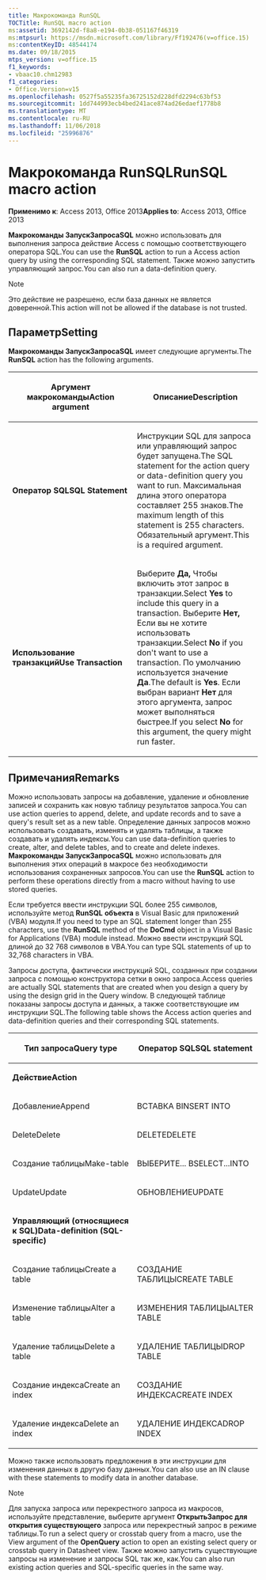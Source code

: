 ```yaml
---
title: Макрокоманда RunSQL
TOCTitle: RunSQL macro action
ms:assetid: 3692142d-f8a8-e194-0b38-051167f46319
ms:mtpsurl: https://msdn.microsoft.com/library/Ff192476(v=office.15)
ms:contentKeyID: 48544174
ms.date: 09/18/2015
mtps_version: v=office.15
f1_keywords:
- vbaac10.chm12983
f1_categories:
- Office.Version=v15
ms.openlocfilehash: 0527f5a55235fa36725152d228dfd2294c63bf53
ms.sourcegitcommit: 1dd744993ecb4bed241ace874ad26edaef1778b8
ms.translationtype: MT
ms.contentlocale: ru-RU
ms.lasthandoff: 11/06/2018
ms.locfileid: "25996876"
---
```

# <a name="runsql-macro-action"></a><span data-ttu-id="a1b9c-102">Макрокоманда RunSQL</span><span class="sxs-lookup"><span data-stu-id="a1b9c-102">RunSQL macro action</span></span>

<span data-ttu-id="a1b9c-103">**Применимо к**: Access 2013, Office 2013</span><span class="sxs-lookup"><span data-stu-id="a1b9c-103">**Applies to**: Access 2013, Office 2013</span></span>

<span data-ttu-id="a1b9c-104">**Макрокоманды ЗапускЗапросаSQL** можно использовать для выполнения запроса действие Access с помощью соответствующего оператора SQL.</span><span class="sxs-lookup"><span data-stu-id="a1b9c-104">You can use the **RunSQL** action to run a Access action query by using the corresponding SQL statement.</span></span> <span data-ttu-id="a1b9c-105">Также можно запустить управляющий запрос.</span><span class="sxs-lookup"><span data-stu-id="a1b9c-105">You can also run a data-definition query.</span></span>

> [!NOTE]
> <span data-ttu-id="a1b9c-106">Это действие не разрешено, если база данных не является доверенной.</span><span class="sxs-lookup"><span data-stu-id="a1b9c-106">This action will not be allowed if the database is not trusted.</span></span> 

## <a name="setting"></a><span data-ttu-id="a1b9c-107">Параметр</span><span class="sxs-lookup"><span data-stu-id="a1b9c-107">Setting</span></span>

<span data-ttu-id="a1b9c-108">**Макрокоманды ЗапускЗапросаSQL** имеет следующие аргументы.</span><span class="sxs-lookup"><span data-stu-id="a1b9c-108">The **RunSQL** action has the following arguments.</span></span>

<table>
<colgroup>
<col style="width: 50%" />
<col style="width: 50%" />
</colgroup>
<thead>
<tr class="header">
<th><p><span data-ttu-id="a1b9c-109">Аргумент макрокоманды</span><span class="sxs-lookup"><span data-stu-id="a1b9c-109">Action argument</span></span></p></th>
<th><p><span data-ttu-id="a1b9c-110">Описание</span><span class="sxs-lookup"><span data-stu-id="a1b9c-110">Description</span></span></p></th>
</tr>
</thead>
<tbody>
<tr class="odd">
<td><p><span data-ttu-id="a1b9c-111"><strong>Оператор SQL</strong></span><span class="sxs-lookup"><span data-stu-id="a1b9c-111"><strong>SQL Statement</strong></span></span></p></td>
<td><p><span data-ttu-id="a1b9c-112">Инструкции SQL для запроса или управляющий запрос будет запущена.</span><span class="sxs-lookup"><span data-stu-id="a1b9c-112">The SQL statement for the action query or data-definition query you want to run.</span></span> <span data-ttu-id="a1b9c-113">Максимальная длина этого оператора составляет 255 знаков.</span><span class="sxs-lookup"><span data-stu-id="a1b9c-113">The maximum length of this statement is 255 characters.</span></span> <span data-ttu-id="a1b9c-114">Обязательный аргумент.</span><span class="sxs-lookup"><span data-stu-id="a1b9c-114">This is a required argument.</span></span></p></td>
</tr>
<tr class="even">
<td><p><span data-ttu-id="a1b9c-115"><strong>Использование транзакций</strong></span><span class="sxs-lookup"><span data-stu-id="a1b9c-115"><strong>Use Transaction</strong></span></span></p></td>
<td><p><span data-ttu-id="a1b9c-116">Выберите <strong>Да,</strong> Чтобы включить этот запрос в транзакции.</span><span class="sxs-lookup"><span data-stu-id="a1b9c-116">Select <strong>Yes</strong> to include this query in a transaction.</span></span> <span data-ttu-id="a1b9c-117">Выберите <strong>Нет,</strong> Если вы не хотите использовать транзакции.</span><span class="sxs-lookup"><span data-stu-id="a1b9c-117">Select <strong>No</strong> if you don't want to use a transaction.</span></span> <span data-ttu-id="a1b9c-118">По умолчанию используется значение <strong>Да</strong>.</span><span class="sxs-lookup"><span data-stu-id="a1b9c-118">The default is <strong>Yes</strong>.</span></span> <span data-ttu-id="a1b9c-119">Если выбран вариант <strong>Нет</strong> для этого аргумента, запрос может выполняться быстрее.</span><span class="sxs-lookup"><span data-stu-id="a1b9c-119">If you select <strong>No</strong> for this argument, the query might run faster.</span></span></p></td>
</tr>
</tbody>
</table>


## <a name="remarks"></a><span data-ttu-id="a1b9c-120">Примечания</span><span class="sxs-lookup"><span data-stu-id="a1b9c-120">Remarks</span></span>

<span data-ttu-id="a1b9c-121">Можно использовать запросы на добавление, удаление и обновление записей и сохранить как новую таблицу результатов запроса.</span><span class="sxs-lookup"><span data-stu-id="a1b9c-121">You can use action queries to append, delete, and update records and to save a query's result set as a new table.</span></span> <span data-ttu-id="a1b9c-122">Определение данных запросов можно использовать создавать, изменять и удалять таблицы, а также создавать и удалять индексы.</span><span class="sxs-lookup"><span data-stu-id="a1b9c-122">You can use data-definition queries to create, alter, and delete tables, and to create and delete indexes.</span></span> <span data-ttu-id="a1b9c-123">**Макрокоманды ЗапускЗапросаSQL** можно использовать для выполнения этих операций в макросе без необходимости использования сохраненных запросов.</span><span class="sxs-lookup"><span data-stu-id="a1b9c-123">You can use the **RunSQL** action to perform these operations directly from a macro without having to use stored queries.</span></span>

<span data-ttu-id="a1b9c-124">Если требуется ввести инструкции SQL более 255 символов, используйте метод **RunSQL** **объекта** в Visual Basic для приложений (VBA) модуля.</span><span class="sxs-lookup"><span data-stu-id="a1b9c-124">If you need to type an SQL statement longer than 255 characters, use the **RunSQL** method of the **DoCmd** object in a Visual Basic for Applications (VBA) module instead.</span></span> <span data-ttu-id="a1b9c-125">Можно ввести инструкций SQL длиной до 32 768 символов в VBA.</span><span class="sxs-lookup"><span data-stu-id="a1b9c-125">You can type SQL statements of up to 32,768 characters in VBA.</span></span>

<span data-ttu-id="a1b9c-126">Запросы доступа, фактически инструкций SQL, созданных при создании запроса с помощью конструктора сетки в окно запроса.</span><span class="sxs-lookup"><span data-stu-id="a1b9c-126">Access queries are actually SQL statements that are created when you design a query by using the design grid in the Query window.</span></span> <span data-ttu-id="a1b9c-127">В следующей таблице показаны запросы доступа и данных, а также соответствующие им инструкции SQL.</span><span class="sxs-lookup"><span data-stu-id="a1b9c-127">The following table shows the Access action queries and data-definition queries and their corresponding SQL statements.</span></span>

<table>
<colgroup>
<col style="width: 50%" />
<col style="width: 50%" />
</colgroup>
<thead>
<tr class="header">
<th><p><span data-ttu-id="a1b9c-128">Тип запроса</span><span class="sxs-lookup"><span data-stu-id="a1b9c-128">Query type</span></span></p></th>
<th><p><span data-ttu-id="a1b9c-129">Оператор SQL</span><span class="sxs-lookup"><span data-stu-id="a1b9c-129">SQL statement</span></span></p></th>
</tr>
</thead>
<tbody>
<tr class="odd">
<td><p><span data-ttu-id="a1b9c-130"><strong>Действие</strong></span><span class="sxs-lookup"><span data-stu-id="a1b9c-130"><strong>Action</strong></span></span></p></td>
<td><p></p></td>
</tr>
<tr class="even">
<td><p><span data-ttu-id="a1b9c-131">Добавление</span><span class="sxs-lookup"><span data-stu-id="a1b9c-131">Append</span></span></p></td>
<td><p><span data-ttu-id="a1b9c-132">ВСТАВКА В</span><span class="sxs-lookup"><span data-stu-id="a1b9c-132">INSERT INTO</span></span></p></td>
</tr>
<tr class="odd">
<td><p><span data-ttu-id="a1b9c-133">Delete</span><span class="sxs-lookup"><span data-stu-id="a1b9c-133">Delete</span></span></p></td>
<td><p><span data-ttu-id="a1b9c-134">DELETE</span><span class="sxs-lookup"><span data-stu-id="a1b9c-134">DELETE</span></span></p></td>
</tr>
<tr class="even">
<td><p><span data-ttu-id="a1b9c-135">Создание таблицы</span><span class="sxs-lookup"><span data-stu-id="a1b9c-135">Make-table</span></span></p></td>
<td><p><span data-ttu-id="a1b9c-136">ВЫБЕРИТЕ... В</span><span class="sxs-lookup"><span data-stu-id="a1b9c-136">SELECT...INTO</span></span></p></td>
</tr>
<tr class="odd">
<td><p><span data-ttu-id="a1b9c-137">Update</span><span class="sxs-lookup"><span data-stu-id="a1b9c-137">Update</span></span></p></td>
<td><p><span data-ttu-id="a1b9c-138">ОБНОВЛЕНИЕ</span><span class="sxs-lookup"><span data-stu-id="a1b9c-138">UPDATE</span></span></p></td>
</tr>
<tr class="even">
<td><p><span data-ttu-id="a1b9c-139"><strong>Управляющий (относящиеся к SQL)</strong></span><span class="sxs-lookup"><span data-stu-id="a1b9c-139"><strong>Data-definition (SQL-specific)</strong></span></span></p></td>
<td><p></p></td>
</tr>
<tr class="odd">
<td><p><span data-ttu-id="a1b9c-140">Создание таблицы</span><span class="sxs-lookup"><span data-stu-id="a1b9c-140">Create a table</span></span></p></td>
<td><p><span data-ttu-id="a1b9c-141">СОЗДАНИЕ ТАБЛИЦЫ</span><span class="sxs-lookup"><span data-stu-id="a1b9c-141">CREATE TABLE</span></span></p></td>
</tr>
<tr class="even">
<td><p><span data-ttu-id="a1b9c-142">Изменение таблицы</span><span class="sxs-lookup"><span data-stu-id="a1b9c-142">Alter a table</span></span></p></td>
<td><p><span data-ttu-id="a1b9c-143">ИЗМЕНЕНИЯ ТАБЛИЦЫ</span><span class="sxs-lookup"><span data-stu-id="a1b9c-143">ALTER TABLE</span></span></p></td>
</tr>
<tr class="odd">
<td><p><span data-ttu-id="a1b9c-144">Удаление таблицы</span><span class="sxs-lookup"><span data-stu-id="a1b9c-144">Delete a table</span></span></p></td>
<td><p><span data-ttu-id="a1b9c-145">УДАЛЕНИЕ ТАБЛИЦЫ</span><span class="sxs-lookup"><span data-stu-id="a1b9c-145">DROP TABLE</span></span></p></td>
</tr>
<tr class="even">
<td><p><span data-ttu-id="a1b9c-146">Создание индекса</span><span class="sxs-lookup"><span data-stu-id="a1b9c-146">Create an index</span></span></p></td>
<td><p><span data-ttu-id="a1b9c-147">СОЗДАНИЕ ИНДЕКСА</span><span class="sxs-lookup"><span data-stu-id="a1b9c-147">CREATE INDEX</span></span></p></td>
</tr>
<tr class="odd">
<td><p><span data-ttu-id="a1b9c-148">Удаление индекса</span><span class="sxs-lookup"><span data-stu-id="a1b9c-148">Delete an index</span></span></p></td>
<td><p><span data-ttu-id="a1b9c-149">УДАЛЕНИЕ ИНДЕКСА</span><span class="sxs-lookup"><span data-stu-id="a1b9c-149">DROP INDEX</span></span></p></td>
</tr>
</tbody>
</table>

<span data-ttu-id="a1b9c-150">Можно также использовать предложения в эти инструкции для изменения данных в другую базу данных.</span><span class="sxs-lookup"><span data-stu-id="a1b9c-150">You can also use an IN clause with these statements to modify data in another database.</span></span>

> [!NOTE]
> <span data-ttu-id="a1b9c-151">Для запуска запроса или перекрестного запроса из макросов, используйте представление, выберите аргумент **ОткрытьЗапрос для открытия существующего** запроса или перекрестный запрос в режиме таблицы.</span><span class="sxs-lookup"><span data-stu-id="a1b9c-151">To run a select query or crosstab query from a macro, use the View argument of the **OpenQuery** action to open an existing select query or crosstab query in Datasheet view.</span></span> <span data-ttu-id="a1b9c-152">Также можно запустить существующие запросы на изменение и запросы SQL так же, как.</span><span class="sxs-lookup"><span data-stu-id="a1b9c-152">You can also run existing action queries and SQL-specific queries in the same way.</span></span>
